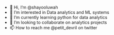 - 👋 Hi, I’m @shayooluwah
- 👀 I’m interested in Data analytics and ML systems
- 🌱 I’m currently learning python for data analytics
- 💞️ I’m looking to collaborate on analytics projects
- 📫 How to reach me @petit_devril on twitter

<!---
shayooluwah/shayooluwah is a ✨ special ✨ repository because its `README.md` (this file) appears on your GitHub profile.
You can click the Preview link to take a look at your changes.
--->
